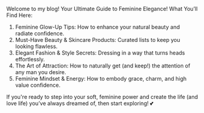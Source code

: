 Welcome to my blog!
Your Ultimate Guide to Feminine Elegance! 
What You’ll Find Here:
1. Feminine Glow-Up Tips: How to enhance your natural beauty and radiate confidence.
2. Must-Have Beauty & Skincare Products: Curated lists to keep you looking flawless.
3. Elegant Fashion & Style Secrets: Dressing in a way that turns heads effortlessly.
4. The Art of Attraction: How to naturally get (and keep!) the attention of any man you desire.
5. Feminine Mindset & Energy: How to embody grace, charm, and high value confidence.

If you're ready to step into your soft, feminine power and create the life (and love life) you’ve always dreamed of, then start exploring! 💕

